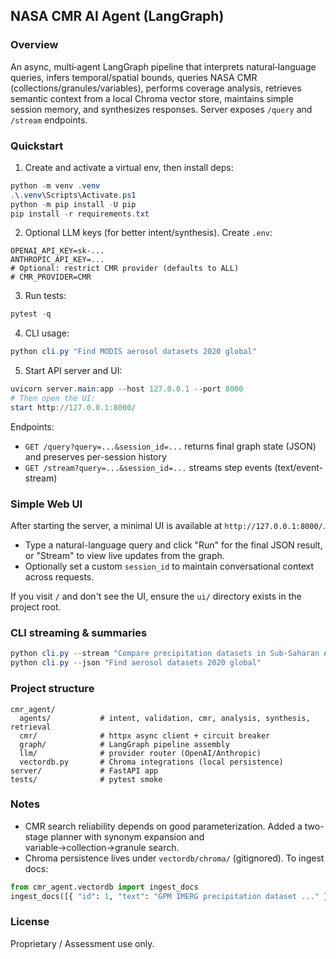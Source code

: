 ## NASA CMR AI Agent (LangGraph)

### Overview
An async, multi‑agent LangGraph pipeline that interprets natural‑language queries, infers temporal/spatial bounds, queries NASA CMR (collections/granules/variables), performs coverage analysis, retrieves semantic context from a local Chroma vector store, maintains simple session memory, and synthesizes responses. Server exposes `/query` and `/stream` endpoints.

### Quickstart
1) Create and activate a virtual env, then install deps:

```powershell
python -m venv .venv
.\.venv\Scripts\Activate.ps1
python -m pip install -U pip
pip install -r requirements.txt
```

2) Optional LLM keys (for better intent/synthesis). Create `.env`:

```dotenv
OPENAI_API_KEY=sk-...
ANTHROPIC_API_KEY=...
# Optional: restrict CMR provider (defaults to ALL)
# CMR_PROVIDER=CMR
```

3) Run tests:

```powershell
pytest -q
```

4) CLI usage:

```powershell
python cli.py "Find MODIS aerosol datasets 2020 global"
```

5) Start API server and UI:

```powershell
uvicorn server.main:app --host 127.0.0.1 --port 8000
# Then open the UI:
start http://127.0.0.1:8000/
```

Endpoints:
- `GET /query?query=...&session_id=...` returns final graph state (JSON) and preserves per-session history
- `GET /stream?query=...&session_id=...` streams step events (text/event-stream)

### Simple Web UI

After starting the server, a minimal UI is available at `http://127.0.0.1:8000/`.

- Type a natural-language query and click "Run" for the final JSON result, or "Stream" to view live updates from the graph.
- Optionally set a custom `session_id` to maintain conversational context across requests.

If you visit `/` and don't see the UI, ensure the `ui/` directory exists in the project root.

### CLI streaming & summaries

```powershell
python cli.py --stream "Compare precipitation datasets in Sub-Saharan Africa 2015-2023"
python cli.py --json "Find aerosol datasets 2020 global"
```

### Project structure

```
cmr_agent/
  agents/           # intent, validation, cmr, analysis, synthesis, retrieval
  cmr/              # httpx async client + circuit breaker
  graph/            # LangGraph pipeline assembly
  llm/              # provider router (OpenAI/Anthropic)
  vectordb.py       # Chroma integrations (local persistence)
server/             # FastAPI app
tests/              # pytest smoke
```

### Notes
- CMR search reliability depends on good parameterization. Added a two-stage planner with synonym expansion and variable→collection→granule search.
- Chroma persistence lives under `vectordb/chroma/` (gitignored). To ingest docs:

```python
from cmr_agent.vectordb import ingest_docs
ingest_docs([{ "id": 1, "text": "GPM IMERG precipitation dataset ..." }])
```

### License
Proprietary / Assessment use only.


